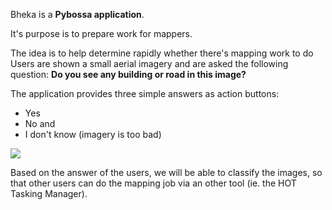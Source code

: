 Bheka is a **Pybossa application**.

It's purpose is to prepare work for mappers.

The idea is to help determine rapidly whether there's mapping work to do
Users are shown a small aerial imagery and are asked the following question:
**Do you see any building or road in this image?**

The application provides three simple answers as action buttons:

  * Yes
  * No and
  * I don't know (imagery is too bad)

![](http://farm7.staticflickr.com/6109/6286728068_2f3c6912b8_q.jpg)

Based on the answer of the users, we will be able to classify the images, so
that other users can do the mapping job via an other tool (ie. the HOT Tasking
Manager).
